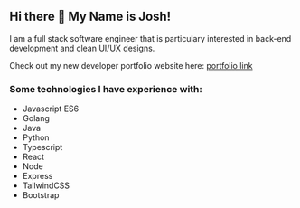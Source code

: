 ## Hi there 👋 My Name is Josh!

I am a full stack software engineer that is particulary interested in back-end development and clean UI/UX designs.

Check out my new developer portfolio website here: [portfolio link](https://react-portfolio-nuc1.vercel.app/)


### Some technologies I have experience with:

- Javascript ES6
- Golang
- Java
- Python
- Typescript
- React
- Node
- Express
- TailwindCSS
- Bootstrap
